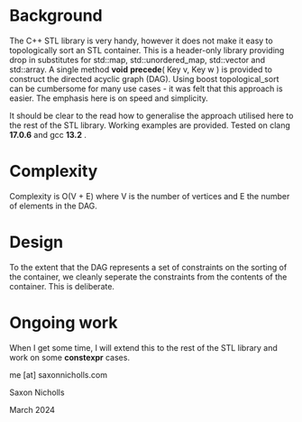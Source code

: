 # Background

The C++ STL library is very handy, however it does not make it easy to topologically sort an STL container. This is a header-only library providing drop in substitutes for std::map, std::unordered_map, std::vector and std::array. A single method **void** **precede**( Key v, Key w ) is provided to construct the directed acyclic graph (DAG). Using boost topological_sort can be cumbersome for many use cases - it was felt that this approach is easier. The emphasis here is on speed and simplicity.

It should be clear to the read how to generalise the approach utilised here to the rest of the STL library. Working examples are provided. Tested on clang **17.0.6** and gcc **13.2** .

# Complexity

Complexity is O(V + E) where V is the number of vertices and E the number of elements in the DAG.

# Design

To the extent that the DAG represents a set of constraints on the sorting of the container, we cleanly seperate the constraints from the contents of the container. This is deliberate.

# Ongoing work

When I get some time, I will extend this to the rest of the STL library and work on some **constexpr** cases.

me [at] saxonnicholls.com 

Saxon Nicholls

March 2024
